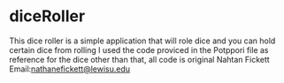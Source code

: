 # diceRoller
This dice roller is a simple application that will role dice
and you can hold certain dice from rolling
I used the code proviced in the Potppori file as reference for the dice
other than that, all code is original
Nahtan Fickett
Email:nathanefickett@lewisu.edu
